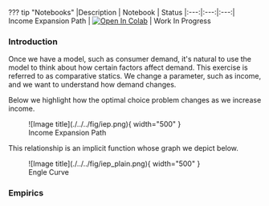 ??? tip "Notebooks"
    |Description | Notebook | Status 
    |:---:|:---:|:---:|
    Income Expansion Path | <a href="https://github.com/pharringtonp19/mecon/blob/main/notebooks/Income_Expansion_Path.ipynb" target="_parent"><img src="https://colab.research.google.com/assets/colab-badge.svg" alt="Open In Colab"/></a> | Work In Progress


### **Introduction**

Once we have a model, such as consumer demand, it's natural to use the model to think about how certain factors affect demand. This exercise is referred to as comparative statics. We change a parameter, such as income, and we want to understand how demand changes. 

Below we highlight how the optimal choice problem changes as we increase income. 

<figure markdown>
  ![Image title](./../../fig/iep.png){ width="500" }
  <figcaption>Income Expansion Path</figcaption>
</figure>

This relationship is an implicit function whose graph we depict below.

<figure markdown>
  ![Image title](./../../fig/iep_plain.png){ width="500" }
  <figcaption>Engle Curve</figcaption>
</figure>

### **Empirics**

